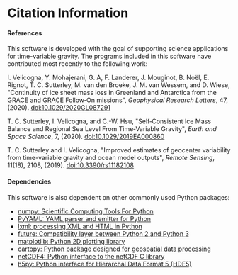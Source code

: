 Citation Information
====================

#### References
This software is developed with the goal of supporting science applications for
time-variable gravity.  The programs included in this software have contributed
most recently to the following work:

I. Velicogna, Y. Mohajerani, G. A, F. Landerer, J. Mouginot, B. No&euml;l,
E. Rignot, T. C. Sutterley, M. van den Broeke, J. M. van Wessem, and D. Wiese,
"Continuity of ice sheet mass loss in Greenland and Antarctica from the GRACE
and GRACE Follow‐On missions", *Geophysical Research Letters*, 47,
(2020). [doi:10.1029/2020GL087291]( https://doi.org/10.1029/2020GL087291)  

T. C. Sutterley, I. Velicogna, and C.-W. Hsu, "Self‐Consistent Ice Mass Balance
and Regional Sea Level From Time‐Variable Gravity", *Earth and Space Science*, 7,
(2020). [doi:10.1029/2019EA000860](https://doi.org/10.1029/2019EA000860)  

T. C. Sutterley and I. Velicogna, "Improved estimates of geocenter variability
from time-variable gravity and ocean model outputs", *Remote Sensing*, 11(18),
2108, (2019). [doi:10.3390/rs11182108](https://doi.org/10.3390/rs11182108)  

#### Dependencies
This software is also dependent on other commonly used Python packages:
- [numpy: Scientific Computing Tools For Python](http://www.numpy.org)  
- [PyYAML: YAML parser and emitter for Python](https://github.com/yaml/pyyaml)  
- [lxml: processing XML and HTML in Python](https://pypi.python.org/pypi/lxml)  
- [future: Compatibility layer between Python 2 and Python 3](http://python-future.org/)  
- [matplotlib: Python 2D plotting library](http://matplotlib.org/)  
- [cartopy: Python package designed for geospatial data processing](https://scitools.org.uk/cartopy/docs/latest/)  
- [netCDF4: Python interface to the netCDF C library](https://unidata.github.io/netcdf4-python/)  
- [h5py: Python interface for Hierarchal Data Format 5 (HDF5)](https://www.h5py.org/)  
